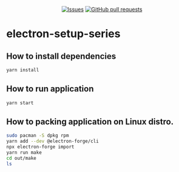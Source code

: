 <p align="center">
  <a href="https://github.com/mingyuchoo/electron-setup-series/issues"><img alt="Issues" src="https://img.shields.io/github/issues/mingyuchoo/electron-setup-series?color=appveyor" /></a>
  <a href="https://github.com/mingyuchoo/electron-setup-series/pulls"><img alt="GitHub pull requests" src="https://img.shields.io/github/issues-pr/mingyuchoo/electron-setup-series?color=appveyor" /></a>
</p>

# electron-setup-series

## How to install dependencies

```bash
yarn install
```

## How to run application

```bash
yarn start
```

## How to packing application on Linux distro.

```bash
sudo pacman -S dpkg rpm
yarn add --dev @electron-forge/cli
npx electron-forge import
yarn run make
cd out/make
ls
```

